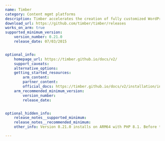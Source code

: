 ```yaml
---
name: Timber
category: Content mgmt platforms
description: Timber accelerates the creation of fully customized WordPress themes, ensuring faster development with sustainable code practices.
download_url: https://github.com/timber/timber/releases
works_on_arm: true
supported_minimum_version:
    version_number: 0.21.0
    release_date: 07/03/2015


optional_info:
    homepage_url: https://timber.github.io/docs/v2/
    support_caveats:
    alternative_options:
    getting_started_resources:
        arm_content:
        partner_content:
        official_docs: https://timber.github.io/docs/v2/installation/installation/
    arm_recommended_minimum_version:
        version_number:
        release_date:


optional_hidden_info:
    release_notes__supported_minimum:
    release_notes__recommended_minimum:
    other_info: Version 0.21.0 installs on ARM64 with PHP 8.1. Before this version, timber requires any PHP version from 5.3.0 to 7.0 which is not supported on ARM64.

---
```

